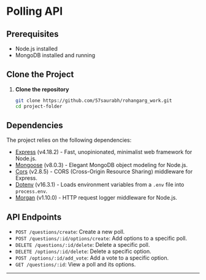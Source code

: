 # Polling API

## Prerequisites

- Node.js installed
- MongoDB installed and running

## Clone the Project

1. **Clone the repository**

    ```bash
    git clone https://github.com/57saurabh/rohangarg_work.git
    cd project-folder
    ```

## Dependencies

The project relies on the following dependencies:

- [Express](https://www.npmjs.com/package/express) (v4.18.2) - Fast, unopinionated, minimalist web framework for Node.js.
- [Mongoose](https://www.npmjs.com/package/mongoose) (v8.0.3) - Elegant MongoDB object modeling for Node.js.
- [Cors](https://www.npmjs.com/package/cors) (v2.8.5) - CORS (Cross-Origin Resource Sharing) middleware for Express.
- [Dotenv](https://www.npmjs.com/package/dotenv) (v16.3.1) - Loads environment variables from a `.env` file into `process.env`.
- [Morgan](https://www.npmjs.com/package/morgan) (v1.10.0) - HTTP request logger middleware for Node.js.

## API Endpoints

- `POST /questions/create`: Create a new poll.
- `POST /questions/:id/options/create`: Add options to a specific poll.
- `DELETE /questions/:id/delete`: Delete a specific poll.
- `DELETE /options/:id/delete`: Delete a specific option.
- `POST /options/:id/add_vote`: Add a vote to a specific option.
- `GET /questions/:id`: View a poll and its options.

---
